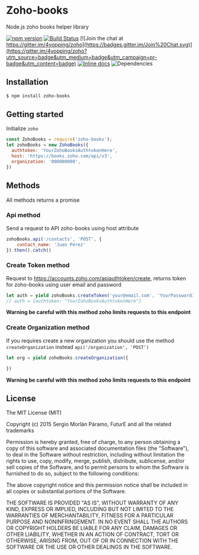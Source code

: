 # Zoho-books

Node.js zoho books helper library

[![npm version](https://badge.fury.io/js/zoho.svg)](http://badge.fury.io/js/zoho)
[![Build Status](https://travis-ci.org/4yopping/zoho.svg)](https://travis-ci.org/4yopping/zoho)
[![Join the chat at https://gitter.im/4yopping/zoho](https://badges.gitter.im/Join%20Chat.svg)](https://gitter.im/4yopping/zoho?utm_source=badge&utm_medium=badge&utm_campaign=pr-badge&utm_content=badge)
[![Inline docs](http://inch-ci.org/github/4yopping/zoho.svg?branch=master)](http://inch-ci.org/github/4yopping/zoho)
![Dependencies](https://david-dm.org/4yopping/zoho.svg)

## Installation

```bash
$ npm install zoho-books
```

## Getting started

Initialize `zoho`

```js
const ZohoBooks = require('zoho-books');
let zohoBooks = new ZohoBooks({
  authtoken: 'YourZohoBooksAuthtokenHere',
  host: 'https://books.zoho.com/api/v3',
  organization: '000000000',
})
```

## Methods

All methods returns a promise

### Api method

Send a request to API zoho-books using host attribute

```js
zohoBooks.api('/contacts', 'POST', {
    contact_name: 'Juan Pérez'
}).then().catch()
```

### Create Token method

Request to https://accounts.zoho.com/apiauthtoken/create, returns token for zoho-books
using user email and password

```js
let auth = yield zohoBooks.createToken('your@email.com', 'YourPassword3000')
// auth = {authtoken: "YourZohoBooksAuthtokenHere"}
```
**Warning be careful with this method zoho limits requests to this endpoint**


### Create Organization method

If you requires create a new organization you should use the method `createOrganization`
instead `api('/organization', 'POST')`

```js
let org = yield zohoBooks.createOrganization({

})
```
**Warning be careful with this method zoho limits requests to this endpoint**

## License

The MIT License (MIT)

Copyright (c) 2015 Sergio Morlán Páramo, FuturE and all the related trademarks

Permission is hereby granted, free of charge, to any person obtaining a copy
of this software and associated documentation files (the "Software"), to deal
in the Software without restriction, including without limitation the rights
to use, copy, modify, merge, publish, distribute, sublicense, and/or sell
copies of the Software, and to permit persons to whom the Software is
furnished to do so, subject to the following conditions:

The above copyright notice and this permission notice shall be included in
all copies or substantial portions of the Software.

THE SOFTWARE IS PROVIDED "AS IS", WITHOUT WARRANTY OF ANY KIND, EXPRESS OR
IMPLIED, INCLUDING BUT NOT LIMITED TO THE WARRANTIES OF MERCHANTABILITY,
FITNESS FOR A PARTICULAR PURPOSE AND NONINFRINGEMENT. IN NO EVENT SHALL THE
AUTHORS OR COPYRIGHT HOLDERS BE LIABLE FOR ANY CLAIM, DAMAGES OR OTHER
LIABILITY, WHETHER IN AN ACTION OF CONTRACT, TORT OR OTHERWISE, ARISING FROM,
OUT OF OR IN CONNECTION WITH THE SOFTWARE OR THE USE OR OTHER DEALINGS IN
THE SOFTWARE.

